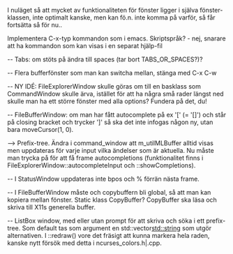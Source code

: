 
I nuläget så att mycket av funktionaliteten för fönster ligger i själva fönster-klassen,
inte optimalt kanske, men kan fö.n. inte komma på varför, så får fortsätta så för nu..

Implementera C-x-typ kommandon som i emacs. Skriptspråk?
    - nej, snarare att ha kommandon som kan visas i en separat hjälp-fil

--  Tabs: om stöts på ändra till spaces (tar bort TABS_OR_SPACES?)?

--  Flera bufferfönster som man kan switcha mellan, stänga med C-x C-w

--  NY IDÉ: FileExplorerWindow skulle göras om till en basklass som CommandWindow skulle
    ärva, istället för att ha några små rader längst ned skulle man ha ett större fönster
    med alla options? Fundera på det, du!

--  FileBufferWindow: om man har fått autocomplete på ex '[' (= '[]') och står på closing
    bracket och trycker ']' så ska det inte infogas någon ny, utan bara moveCursor(1, 0).

--> Prefix-tree.
    Ändra i command_window att m_utilMLBuffer alltid visas men uppdateras för varje 
    input vilka ändelser som är aktuella. Nu måste man trycka på <tab> för att få 
    frame autocompletions (funktionalitet finns i FileExplorerWindow::autocompleteInput
    och ::showCompletions).

--  I StatusWindow uppdateras inte bpos och % förrän nästa frame.

--  I FileBufferWindow måste och copybuffern bli global, så att man kan kopiera mellan
    fönster. Static klass CopyBuffer?
    CopyBuffer ska läsa och skriva till X11s generella buffer.

--  ListBox window, med eller utan prompt för att skriva och söka i ett prefix-tree.
    Som default tas som argument en std::vector<std::string> som utgör alternativen.
    I ::redraw() vore det fräsigt att kunna markera hela raden, kanske nytt försök med 
    detta i ncurses_colors.h|.cpp.



